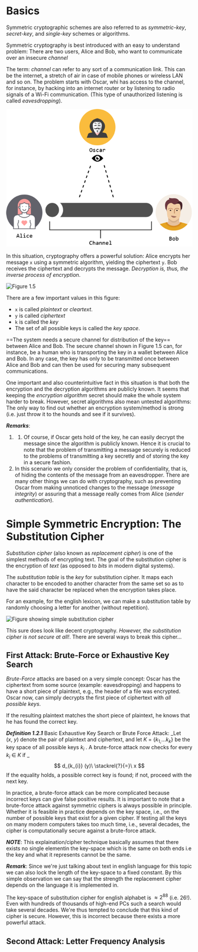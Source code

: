 # Basics
Symmetric cryptographic schemes are also referred to as _symmetric-key_, _secret-key_,  and _single-key_ schemes or algorithms. 

Symmetric cryptography is best introduced with an easy to understand problem: There are two users, Alice and Bob, who want to communicate over an insecure _channel_

The term: _channel_ can refer to any sort of a communication link. This can be the internet, a stretch of air in case of mobile phones or wireless LAN and so on. The problem starts with Oscar, whi has access to the channel, for instance, by hacking into an internet router or by listening to radio signals of a Wi-Fi communication. (This type of unauthorized listening is called _eavesdropping_).

![Better Figure 1.4](assets/alice-bob-oscar-basic.png)

In this situation, cryptography offers a powerful solution: Alice encrypts her message ` x ` using a symmetric algorithm, yielding the ciphertext ` y `. Bob receives the ciphertext and decrypts the message. _Decryption is, thus, the inverse process of encryption_.

![Figure 1.5](alice-bob-oscar-sym-key.png)

There are a few important values in this figure:
- ` x ` is called _plaintext_  or _cleartext_.
- ` y ` is called _ciphertext_
- ` k ` is called the _key_
- The set of all possible keys is called the _key space_.

==The system needs a secure channel for distribution of the key== between Alice and Bob. The secure channel shown in Figure 1.5 can, for instance, be a human who is transporting the key in a wallet between Alice and Bob. In any case, the key has only to be transmitted once between Alice and Bob and can then be used for securing many subsequent communications. 

One important and also counterintuitive fact in this situation is that both the encryption and the decryption algorithms are publicly known. It seems that keeping the _encryption algorithm_ secret should make the whole system harder to break. However, secret algorithms also mean untested algorithms: The only way to find out whether an encryption system/method is strong (i.e. just throw it to the hounds and see if it survives).

***Remarks***:
1. 1. Of course, if Oscar gets hold of the key, he can easily decrypt the message since  the algorithm is publicly known. Hence it is crucial to note that the problem of  transmitting a message securely is reduced to the problems of transmitting a key  secretly and of storing the key in a secure fashion.
2. In this scenario we only consider the problem of confidentiality, that is, of hiding  the contents of the message from an eavesdropper. There are many other things we can do with cryptography, such as preventing  Oscar from making unnoticed changes to the message (_message integrity_) or  assuring that a message really comes from Alice (_sender authentication_).

# Simple Symmetric Encryption: The Substitution Cipher

_Substitution cipher_ (also known as _replacement cipher_) is one of the simplest methods of encrypting text. The goal of the substitution cipher is the encryption of _text_ (as opposed to _bits_ in modern digital systems).

The _substitution table_ is the _key_ for substitution cipher. It maps each character to be encoded to another character from the same set so as to have the said character be replaced when the encryption takes place.

For an example, for the english lexicon, we can make a substitution table by randomly choosing a letter for another (without repetition). 

![Figure showing simple substitution cipher](sub-cipher-abba-eg.png)

This sure does look like decent cryptography. _However, the substitution cipher is not secure at all!_. There are several ways to break this cipher...

## First Attack: Brute-Force or Exhaustive Key Search
_Brute-Force_ attacks are based on a very simple concept: Oscar has the ciphertext from some source (example: eavesdropping) and happens to have a short piece of plaintext, e.g., the header of a file was encrypted. Oscar now, can simply decrypts the first piece of ciphertext with _all possible keys_. 

If the resulting plaintext matches the short piece of plaintext,  he knows that he has found the correct key.

***Definition 1.2.1*** Basic Exhaustive Key Search or Brute Force Attack:
_Let $(x,\ y)$ denote the pair of plaintext and ciphertext, and let $K\ =\ \{k_{1,}...k_{k}\}$ be the key space of all possible keys $k_{i}$ . A brute-force attack now checks for every $k_{i}\ \in\ K$ if _
$$
d_{k_{i}} (y)\ \stackrel{?}{=}\ x
$$
If the equality holds, a possible correct key is found; if not, proceed with the next key.

In practice, a brute-force attack can be more complicated because incorrect keys can give false positive results. It is important to note that a brute-force attack against symmetric ciphers is always possible in principle. Whether it is feasible in practice depends on the key space, i.e., on the number of possible keys that exist for a given cipher. If testing all the keys on many modern computers takes too much time, i.e., several decades, the cipher is computationally secure against a brute-force attack.

***NOTE***: This explaination/cipher technique basically assumes that there exists no single elementin the key-space which is the same on both ends i.e the key and what it represents cannot be the same. 

***Remark***: Since we're just talking about text in english language for this topic we can also lock the length of the key-space to a fixed constant. By this simple observation we can say that the strength the replacement cipher depends on the language it is implemented in.

The key-space of substitution cipher for english alphabet is $\approx 2^{88}$ (i.e. $26!$). Even with hundreds of thousands of high-end PCs such a search would take several decades. We're thus tempted to conclude that this kind of cipher is secure. However, this is incorrect because there exists a more powerful attack.

## Second Attack: Letter Frequency Analysis

